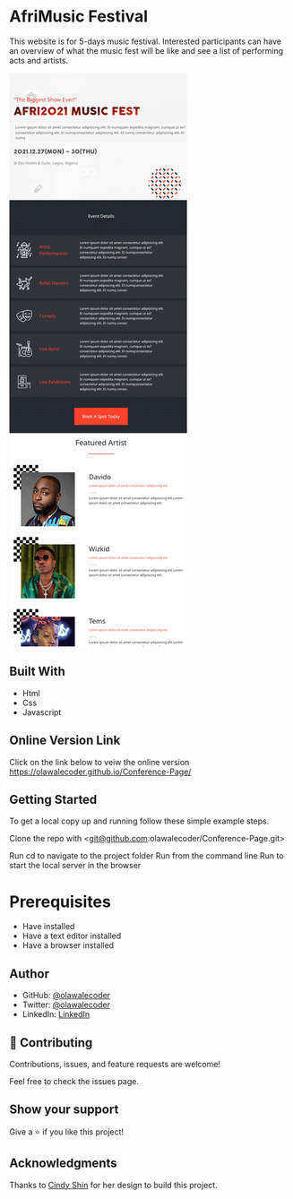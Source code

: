 # AfriMusic Festival
This website is for 5-days music festival. Interested participants can have an overview of what the music fest will be like and see a list of performing acts and artists.

![screenshot](img/project-screenshot.png)

## Built With 
- Html
- Css
- Javascript

## Online Version Link
Click on the link below to veiw the online version
https://olawalecoder.github.io/Conference-Page/

## Getting Started

To get a local copy up and running follow these simple example steps.

Clone the repo with <git@github.com:olawalecoder/Conference-Page.git>

Run cd <RestoreauntApi> to navigate to the project folder
Run <npm install> from the command line
Run <npm start> to start the local server in the browser
 
# Prerequisites
 - Have <git> installed
 - Have a text editor installed
 - Have a browser installed


## Author 
- GitHub: [@olawalecoder](https://github.com/olawalecoder)
- Twitter: [@olawalecoder](https://twitter.com/olawalecoder)
- LinkedIn: [LinkedIn](https://linkedin.com/in/bamidele-olawale-072975142)


## 🤝 Contributing
Contributions, issues, and feature requests are welcome!

Feel free to check the issues page.

## Show your support
Give a ⭐️ if you like this project!

## Acknowledgments

Thanks to [Cindy Shin](https://www.behance.net/adagio07) for her design to build this project.

